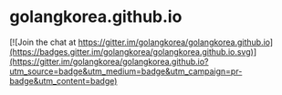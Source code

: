 # golangkorea.github.io

[![Join the chat at https://gitter.im/golangkorea/golangkorea.github.io](https://badges.gitter.im/golangkorea/golangkorea.github.io.svg)](https://gitter.im/golangkorea/golangkorea.github.io?utm_source=badge&utm_medium=badge&utm_campaign=pr-badge&utm_content=badge)